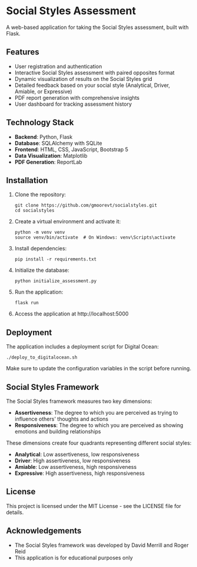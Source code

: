 # Social Styles Assessment

A web-based application for taking the Social Styles assessment, built with Flask.

## Features

- User registration and authentication
- Interactive Social Styles assessment with paired opposites format
- Dynamic visualization of results on the Social Styles grid
- Detailed feedback based on your social style (Analytical, Driver, Amiable, or Expressive)
- PDF report generation with comprehensive insights
- User dashboard for tracking assessment history

## Technology Stack

- **Backend**: Python, Flask
- **Database**: SQLAlchemy with SQLite
- **Frontend**: HTML, CSS, JavaScript, Bootstrap 5
- **Data Visualization**: Matplotlib
- **PDF Generation**: ReportLab

## Installation

1. Clone the repository:
   ```
   git clone https://github.com/gmoorevt/socialstyles.git
   cd socialstyles
   ```

2. Create a virtual environment and activate it:
   ```
   python -m venv venv
   source venv/bin/activate  # On Windows: venv\Scripts\activate
   ```

3. Install dependencies:
   ```
   pip install -r requirements.txt
   ```

4. Initialize the database:
   ```
   python initialize_assessment.py
   ```

5. Run the application:
   ```
   flask run
   ```

6. Access the application at http://localhost:5000

## Deployment

The application includes a deployment script for Digital Ocean:

```
./deploy_to_digitalocean.sh
```

Make sure to update the configuration variables in the script before running.

## Social Styles Framework

The Social Styles framework measures two key dimensions:
- **Assertiveness**: The degree to which you are perceived as trying to influence others' thoughts and actions
- **Responsiveness**: The degree to which you are perceived as showing emotions and building relationships

These dimensions create four quadrants representing different social styles:
- **Analytical**: Low assertiveness, low responsiveness
- **Driver**: High assertiveness, low responsiveness
- **Amiable**: Low assertiveness, high responsiveness
- **Expressive**: High assertiveness, high responsiveness

## License

This project is licensed under the MIT License - see the LICENSE file for details.

## Acknowledgements

- The Social Styles framework was developed by David Merrill and Roger Reid
- This application is for educational purposes only 